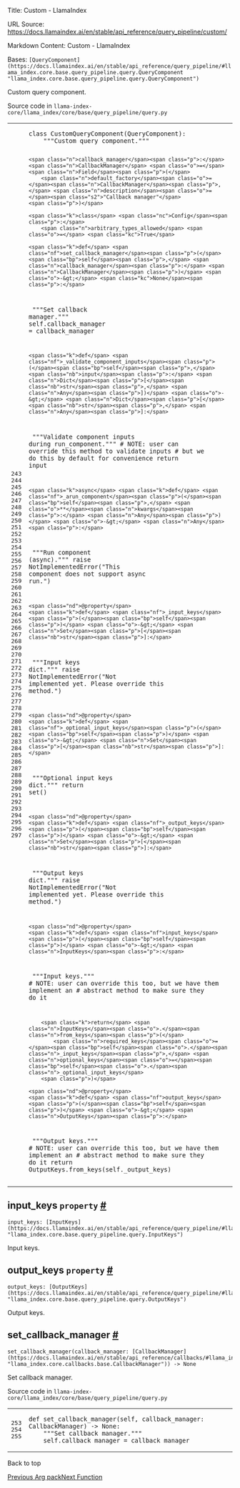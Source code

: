 Title: Custom - LlamaIndex

URL Source: https://docs.llamaindex.ai/en/stable/api_reference/query_pipeline/custom/

Markdown Content:
Custom - LlamaIndex


Bases: `[QueryComponent](https://docs.llamaindex.ai/en/stable/api_reference/query_pipeline/#llama_index.core.base.query_pipeline.query.QueryComponent "llama_index.core.base.query_pipeline.query.QueryComponent")`

Custom query component.

Source code in `llama-index-core/llama_index/core/base/query_pipeline/query.py`

<table class="highlighttable"><tbody><tr><td class="linenos"><div class="linenodiv"><pre><span></span><span class="normal">243</span>
<span class="normal">244</span>
<span class="normal">245</span>
<span class="normal">246</span>
<span class="normal">247</span>
<span class="normal">248</span>
<span class="normal">249</span>
<span class="normal">250</span>
<span class="normal">251</span>
<span class="normal">252</span>
<span class="normal">253</span>
<span class="normal">254</span>
<span class="normal">255</span>
<span class="normal">256</span>
<span class="normal">257</span>
<span class="normal">258</span>
<span class="normal">259</span>
<span class="normal">260</span>
<span class="normal">261</span>
<span class="normal">262</span>
<span class="normal">263</span>
<span class="normal">264</span>
<span class="normal">265</span>
<span class="normal">266</span>
<span class="normal">267</span>
<span class="normal">268</span>
<span class="normal">269</span>
<span class="normal">270</span>
<span class="normal">271</span>
<span class="normal">272</span>
<span class="normal">273</span>
<span class="normal">274</span>
<span class="normal">275</span>
<span class="normal">276</span>
<span class="normal">277</span>
<span class="normal">278</span>
<span class="normal">279</span>
<span class="normal">280</span>
<span class="normal">281</span>
<span class="normal">282</span>
<span class="normal">283</span>
<span class="normal">284</span>
<span class="normal">285</span>
<span class="normal">286</span>
<span class="normal">287</span>
<span class="normal">288</span>
<span class="normal">289</span>
<span class="normal">290</span>
<span class="normal">291</span>
<span class="normal">292</span>
<span class="normal">293</span>
<span class="normal">294</span>
<span class="normal">295</span>
<span class="normal">296</span>
<span class="normal">297</span></pre></div></td><td class="code"><div><pre><span></span><code><span class="k">class</span> <span class="nc">CustomQueryComponent</span><span class="p">(</span><span class="n">QueryComponent</span><span class="p">):</span>
<span class="w">    </span><span class="sd">"""Custom query component."""</span>

    <span class="n">callback_manager</span><span class="p">:</span> <span class="n">CallbackManager</span> <span class="o">=</span> <span class="n">Field</span><span class="p">(</span>
        <span class="n">default_factory</span><span class="o">=</span><span class="n">CallbackManager</span><span class="p">,</span> <span class="n">description</span><span class="o">=</span><span class="s2">"Callback manager"</span>
    <span class="p">)</span>

    <span class="k">class</span> <span class="nc">Config</span><span class="p">:</span>
        <span class="n">arbitrary_types_allowed</span> <span class="o">=</span> <span class="kc">True</span>

    <span class="k">def</span> <span class="nf">set_callback_manager</span><span class="p">(</span><span class="bp">self</span><span class="p">,</span> <span class="n">callback_manager</span><span class="p">:</span> <span class="n">CallbackManager</span><span class="p">)</span> <span class="o">-&gt;</span> <span class="kc">None</span><span class="p">:</span>
<span class="w">        </span><span class="sd">"""Set callback manager."""</span>
        <span class="bp">self</span><span class="o">.</span><span class="n">callback_manager</span> <span class="o">=</span> <span class="n">callback_manager</span>

    <span class="k">def</span> <span class="nf">_validate_component_inputs</span><span class="p">(</span><span class="bp">self</span><span class="p">,</span> <span class="nb">input</span><span class="p">:</span> <span class="n">Dict</span><span class="p">[</span><span class="nb">str</span><span class="p">,</span> <span class="n">Any</span><span class="p">])</span> <span class="o">-&gt;</span> <span class="n">Dict</span><span class="p">[</span><span class="nb">str</span><span class="p">,</span> <span class="n">Any</span><span class="p">]:</span>
<span class="w">        </span><span class="sd">"""Validate component inputs during run_component."""</span>
        <span class="c1"># NOTE: user can override this method to validate inputs</span>
        <span class="c1"># but we do this by default for convenience</span>
        <span class="k">return</span> <span class="nb">input</span>

    <span class="k">async</span> <span class="k">def</span> <span class="nf">_arun_component</span><span class="p">(</span><span class="bp">self</span><span class="p">,</span> <span class="o">**</span><span class="n">kwargs</span><span class="p">:</span> <span class="n">Any</span><span class="p">)</span> <span class="o">-&gt;</span> <span class="n">Any</span><span class="p">:</span>
<span class="w">        </span><span class="sd">"""Run component (async)."""</span>
        <span class="k">raise</span> <span class="ne">NotImplementedError</span><span class="p">(</span><span class="s2">"This component does not support async run."</span><span class="p">)</span>

    <span class="nd">@property</span>
    <span class="k">def</span> <span class="nf">_input_keys</span><span class="p">(</span><span class="bp">self</span><span class="p">)</span> <span class="o">-&gt;</span> <span class="n">Set</span><span class="p">[</span><span class="nb">str</span><span class="p">]:</span>
<span class="w">        </span><span class="sd">"""Input keys dict."""</span>
        <span class="k">raise</span> <span class="ne">NotImplementedError</span><span class="p">(</span><span class="s2">"Not implemented yet. Please override this method."</span><span class="p">)</span>

    <span class="nd">@property</span>
    <span class="k">def</span> <span class="nf">_optional_input_keys</span><span class="p">(</span><span class="bp">self</span><span class="p">)</span> <span class="o">-&gt;</span> <span class="n">Set</span><span class="p">[</span><span class="nb">str</span><span class="p">]:</span>
<span class="w">        </span><span class="sd">"""Optional input keys dict."""</span>
        <span class="k">return</span> <span class="nb">set</span><span class="p">()</span>

    <span class="nd">@property</span>
    <span class="k">def</span> <span class="nf">_output_keys</span><span class="p">(</span><span class="bp">self</span><span class="p">)</span> <span class="o">-&gt;</span> <span class="n">Set</span><span class="p">[</span><span class="nb">str</span><span class="p">]:</span>
<span class="w">        </span><span class="sd">"""Output keys dict."""</span>
        <span class="k">raise</span> <span class="ne">NotImplementedError</span><span class="p">(</span><span class="s2">"Not implemented yet. Please override this method."</span><span class="p">)</span>

    <span class="nd">@property</span>
    <span class="k">def</span> <span class="nf">input_keys</span><span class="p">(</span><span class="bp">self</span><span class="p">)</span> <span class="o">-&gt;</span> <span class="n">InputKeys</span><span class="p">:</span>
<span class="w">        </span><span class="sd">"""Input keys."""</span>
        <span class="c1"># NOTE: user can override this too, but we have them implement an</span>
        <span class="c1"># abstract method to make sure they do it</span>

        <span class="k">return</span> <span class="n">InputKeys</span><span class="o">.</span><span class="n">from_keys</span><span class="p">(</span>
            <span class="n">required_keys</span><span class="o">=</span><span class="bp">self</span><span class="o">.</span><span class="n">_input_keys</span><span class="p">,</span> <span class="n">optional_keys</span><span class="o">=</span><span class="bp">self</span><span class="o">.</span><span class="n">_optional_input_keys</span>
        <span class="p">)</span>

    <span class="nd">@property</span>
    <span class="k">def</span> <span class="nf">output_keys</span><span class="p">(</span><span class="bp">self</span><span class="p">)</span> <span class="o">-&gt;</span> <span class="n">OutputKeys</span><span class="p">:</span>
<span class="w">        </span><span class="sd">"""Output keys."""</span>
        <span class="c1"># NOTE: user can override this too, but we have them implement an</span>
        <span class="c1"># abstract method to make sure they do it</span>
        <span class="k">return</span> <span class="n">OutputKeys</span><span class="o">.</span><span class="n">from_keys</span><span class="p">(</span><span class="bp">self</span><span class="o">.</span><span class="n">_output_keys</span><span class="p">)</span>
</code></pre></div></td></tr></tbody></table>

input\_keys `property` [#](https://docs.llamaindex.ai/en/stable/api_reference/query_pipeline/custom/#llama_index.core.base.query_pipeline.query.CustomQueryComponent.input_keys "Permanent link")
-------------------------------------------------------------------------------------------------------------------------------------------------------------------------------------------------

```
input_keys: [InputKeys](https://docs.llamaindex.ai/en/stable/api_reference/query_pipeline/#llama_index.core.base.query_pipeline.query.InputKeys "llama_index.core.base.query_pipeline.query.InputKeys")
```

Input keys.

output\_keys `property` [#](https://docs.llamaindex.ai/en/stable/api_reference/query_pipeline/custom/#llama_index.core.base.query_pipeline.query.CustomQueryComponent.output_keys "Permanent link")
---------------------------------------------------------------------------------------------------------------------------------------------------------------------------------------------------

```
output_keys: [OutputKeys](https://docs.llamaindex.ai/en/stable/api_reference/query_pipeline/#llama_index.core.base.query_pipeline.query.OutputKeys "llama_index.core.base.query_pipeline.query.OutputKeys")
```

Output keys.

set\_callback\_manager [#](https://docs.llamaindex.ai/en/stable/api_reference/query_pipeline/custom/#llama_index.core.base.query_pipeline.query.CustomQueryComponent.set_callback_manager "Permanent link")
-----------------------------------------------------------------------------------------------------------------------------------------------------------------------------------------------------------

```
set_callback_manager(callback_manager: [CallbackManager](https://docs.llamaindex.ai/en/stable/api_reference/callbacks/#llama_index.core.callbacks.base.CallbackManager "llama_index.core.callbacks.base.CallbackManager")) -> None
```

Set callback manager.

Source code in `llama-index-core/llama_index/core/base/query_pipeline/query.py`

<table class="highlighttable"><tbody><tr><td class="linenos"><div class="linenodiv"><pre><span></span><span class="normal">253</span>
<span class="normal">254</span>
<span class="normal">255</span></pre></div></td><td class="code"><div><pre><span></span><code><span class="k">def</span> <span class="nf">set_callback_manager</span><span class="p">(</span><span class="bp">self</span><span class="p">,</span> <span class="n">callback_manager</span><span class="p">:</span> <span class="n">CallbackManager</span><span class="p">)</span> <span class="o">-&gt;</span> <span class="kc">None</span><span class="p">:</span>
<span class="w">    </span><span class="sd">"""Set callback manager."""</span>
    <span class="bp">self</span><span class="o">.</span><span class="n">callback_manager</span> <span class="o">=</span> <span class="n">callback_manager</span>
</code></pre></div></td></tr></tbody></table>

Back to top

[Previous Arg pack](https://docs.llamaindex.ai/en/stable/api_reference/query_pipeline/arg_pack/)[Next Function](https://docs.llamaindex.ai/en/stable/api_reference/query_pipeline/function/)
